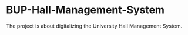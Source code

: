 # BUP-Hall-Management-System
The project is about digitalizing the University Hall Management System.
